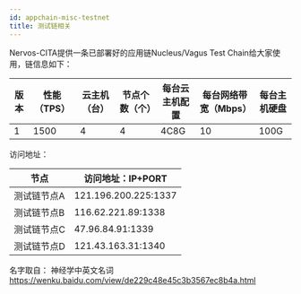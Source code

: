 ```yaml
---
id: appchain-misc-testnet
title: 测试链相关
---
```


Nervos-CITA提供一条已部署好的应用链Nucleus/Vagus Test Chain给大家使用，链信息如下：

|版本	|性能（TPS）	|云主机（台）	|节点个数（个）	|每台云主机配置	|每台网络带宽（Mbps）	|每台主机硬盘	|
|---	|---	|---	|---	|---	|---	|---	|
|1	|1500	|4	|4	|4C8G	|10	|100G	|

访问地址：

|节点	|访问地址：IP+PORT	|
|---	|---	|
|测试链节点A	|121.196.200.225:1337	|
|测试链节点B	|116.62.221.89:1338	|
|测试链节点C	|47.96.84.91:1339	|
|测试链节点D	|121.43.163.31:1340	|


名字取自：
神经学中英文名词
https://wenku.baidu.com/view/de229c48e45c3b3567ec8b4a.html

